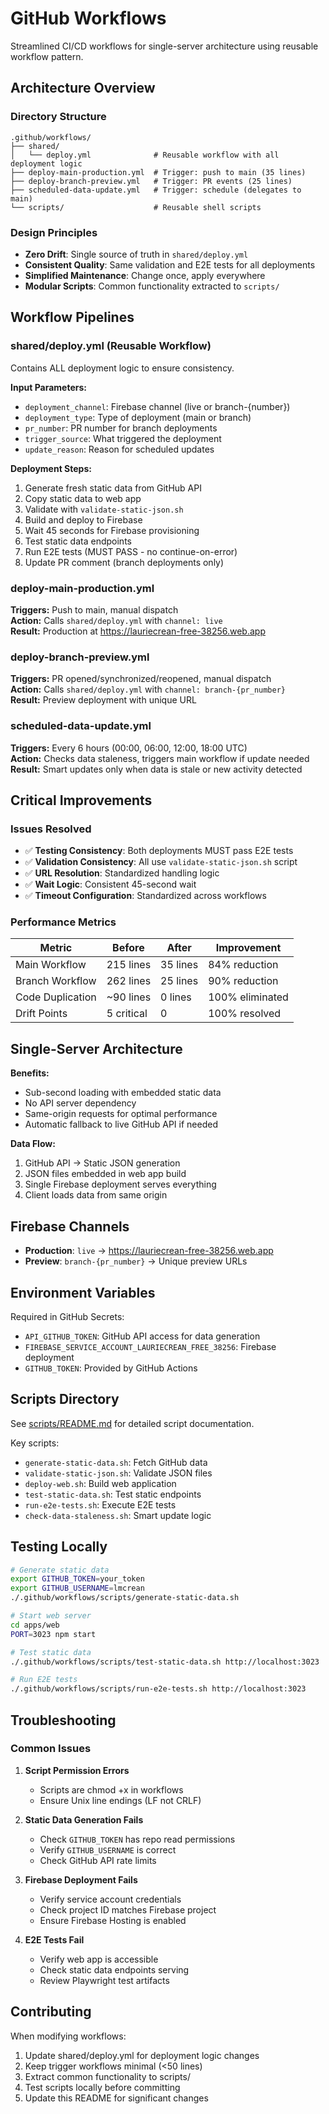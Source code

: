 # GitHub Workflows

Streamlined CI/CD workflows for single-server architecture using reusable workflow pattern.

## Architecture Overview

### Directory Structure
```
.github/workflows/
├── shared/
│   └── deploy.yml              # Reusable workflow with all deployment logic
├── deploy-main-production.yml  # Trigger: push to main (35 lines)
├── deploy-branch-preview.yml   # Trigger: PR events (25 lines)  
├── scheduled-data-update.yml   # Trigger: schedule (delegates to main)
└── scripts/                    # Reusable shell scripts
```

### Design Principles
- **Zero Drift**: Single source of truth in `shared/deploy.yml`
- **Consistent Quality**: Same validation and E2E tests for all deployments
- **Simplified Maintenance**: Change once, apply everywhere
- **Modular Scripts**: Common functionality extracted to `scripts/`

## Workflow Pipelines

### shared/deploy.yml (Reusable Workflow)
Contains ALL deployment logic to ensure consistency.

**Input Parameters:**
- `deployment_channel`: Firebase channel (live or branch-{number})
- `deployment_type`: Type of deployment (main or branch)
- `pr_number`: PR number for branch deployments
- `trigger_source`: What triggered the deployment  
- `update_reason`: Reason for scheduled updates

**Deployment Steps:**
1. Generate fresh static data from GitHub API
2. Copy static data to web app
3. Validate with `validate-static-json.sh` 
4. Build and deploy to Firebase
5. Wait 45 seconds for Firebase provisioning
6. Test static data endpoints
7. Run E2E tests (MUST PASS - no continue-on-error)
8. Update PR comment (branch deployments only)

### deploy-main-production.yml
**Triggers:** Push to main, manual dispatch  
**Action:** Calls `shared/deploy.yml` with `channel: live`  
**Result:** Production at https://lauriecrean-free-38256.web.app

### deploy-branch-preview.yml  
**Triggers:** PR opened/synchronized/reopened, manual dispatch  
**Action:** Calls `shared/deploy.yml` with `channel: branch-{pr_number}`  
**Result:** Preview deployment with unique URL

### scheduled-data-update.yml
**Triggers:** Every 6 hours (00:00, 06:00, 12:00, 18:00 UTC)  
**Action:** Checks data staleness, triggers main workflow if update needed  
**Result:** Smart updates only when data is stale or new activity detected

## Critical Improvements

### Issues Resolved
- ✅ **Testing Consistency**: Both deployments MUST pass E2E tests
- ✅ **Validation Consistency**: All use `validate-static-json.sh` script
- ✅ **URL Resolution**: Standardized handling logic
- ✅ **Wait Logic**: Consistent 45-second wait
- ✅ **Timeout Configuration**: Standardized across workflows

### Performance Metrics

| Metric | Before | After | Improvement |
|--------|--------|-------|-------------|
| Main Workflow | 215 lines | 35 lines | 84% reduction |
| Branch Workflow | 262 lines | 25 lines | 90% reduction |
| Code Duplication | ~90 lines | 0 lines | 100% eliminated |
| Drift Points | 5 critical | 0 | 100% resolved |

## Single-Server Architecture

**Benefits:**
- Sub-second loading with embedded static data
- No API server dependency
- Same-origin requests for optimal performance
- Automatic fallback to live GitHub API if needed

**Data Flow:**
1. GitHub API → Static JSON generation
2. JSON files embedded in web app build
3. Single Firebase deployment serves everything
4. Client loads data from same origin

## Firebase Channels

- **Production**: `live` → https://lauriecrean-free-38256.web.app
- **Preview**: `branch-{pr_number}` → Unique preview URLs

## Environment Variables

Required in GitHub Secrets:
- `API_GITHUB_TOKEN`: GitHub API access for data generation
- `FIREBASE_SERVICE_ACCOUNT_LAURIECREAN_FREE_38256`: Firebase deployment
- `GITHUB_TOKEN`: Provided by GitHub Actions

## Scripts Directory

See [scripts/README.md](scripts/README.md) for detailed script documentation.

Key scripts:
- `generate-static-data.sh`: Fetch GitHub data
- `validate-static-json.sh`: Validate JSON files
- `deploy-web.sh`: Build web application
- `test-static-data.sh`: Test static endpoints
- `run-e2e-tests.sh`: Execute E2E tests
- `check-data-staleness.sh`: Smart update logic

## Testing Locally

```bash
# Generate static data
export GITHUB_TOKEN=your_token
export GITHUB_USERNAME=lmcrean
./.github/workflows/scripts/generate-static-data.sh

# Start web server
cd apps/web
PORT=3023 npm start

# Test static data
./.github/workflows/scripts/test-static-data.sh http://localhost:3023

# Run E2E tests
./.github/workflows/scripts/run-e2e-tests.sh http://localhost:3023
```

## Troubleshooting

### Common Issues

1. **Script Permission Errors**
   - Scripts are chmod +x in workflows
   - Ensure Unix line endings (LF not CRLF)

2. **Static Data Generation Fails**
   - Check `GITHUB_TOKEN` has repo read permissions
   - Verify `GITHUB_USERNAME` is correct
   - Check GitHub API rate limits

3. **Firebase Deployment Fails**
   - Verify service account credentials
   - Check project ID matches Firebase project
   - Ensure Firebase Hosting is enabled

4. **E2E Tests Fail**
   - Verify web app is accessible
   - Check static data endpoints serving
   - Review Playwright test artifacts

## Contributing

When modifying workflows:
1. Update shared/deploy.yml for deployment logic changes
2. Keep trigger workflows minimal (<50 lines)
3. Extract common functionality to scripts/
4. Test scripts locally before committing
5. Update this README for significant changes